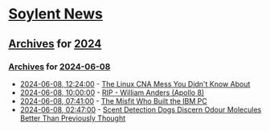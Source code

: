 # [Soylent News](../../../README.md)

## [Archives](../../index.md) for [2024](../index.md)

### [Archives](../../index.md) for [2024-06-08](index.md)

* [2024-06-08, 12:24:00](https://soylentnews.org/article.pl?sid=24/06/07/0726209&from=rss) - [The Linux CNA Mess You Didn't Know About](https://soylentnews.org/article.pl?sid=24/06/07/0726209&from=rss)
* [2024-06-08, 10:00:00](https://soylentnews.org/article.pl?sid=24/06/08/102229&from=rss) - [RIP - William Anders (Apollo 8)](https://soylentnews.org/article.pl?sid=24/06/08/102229&from=rss)
* [2024-06-08, 07:41:00](https://soylentnews.org/article.pl?sid=24/06/07/0721250&from=rss) - [The Misfit Who Built the IBM PC ](https://soylentnews.org/article.pl?sid=24/06/07/0721250&from=rss)
* [2024-06-08, 02:47:00](https://soylentnews.org/article.pl?sid=24/06/06/1832222&from=rss) - [Scent Detection Dogs Discern Odour Molecules Better Than Previously Thought](https://soylentnews.org/article.pl?sid=24/06/06/1832222&from=rss)

